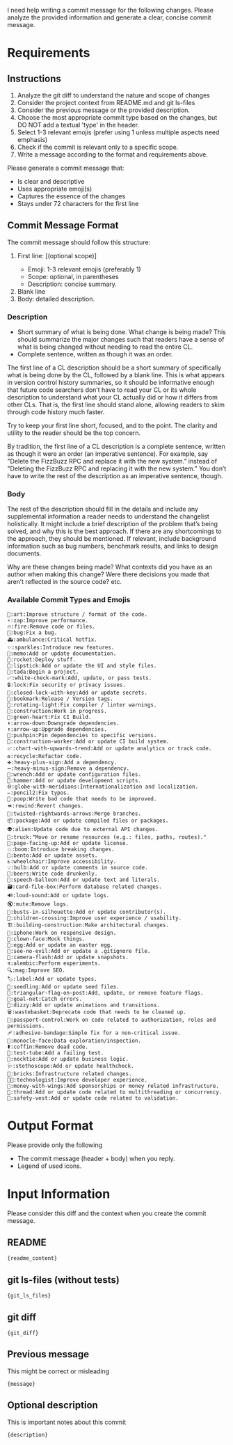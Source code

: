 I need help writing a commit message for the following changes.
Please analyze the provided information and generate a clear, concise commit message.

# Requirements
## Instructions
1. Analyze the git diff to understand the nature and scope of changes
2. Consider the project context from README.md and git ls-files
3. Consider the previous message or the provided description.
4. Choose the most appropriate commit type based on the changes, but DO NOT add a textual 'type' in the header.
5. Select 1-3 relevant emojis (prefer using 1 unless multiple aspects need emphasis)
6. Check if the commit is relevant only to a specific scope.
7. Write a message according to the format and requirements above.

Please generate a commit message that:
- Is clear and descriptive
- Uses appropriate emoji(s)
- Captures the essence of the changes
- Stays under 72 characters for the first line

## Commit Message Format
The commit message should follow this structure:
1. First line: <emoji> [(optional scope)] <short description>
   - Emoji: 1-3 relevant emojis (preferably 1)
   - Scope: optional, in parentheses
   - Description: concise summary.
2. Blank line
3. Body: detailed description.

### Description
- Short summary of what is being done.
  What change is being made? This should summarize the major changes such that readers have a sense of what is being changed without needing to read the entire CL.
- Complete sentence, written as though it was an order.

The first line of a CL description should be a short summary of specifically what is being done by the CL, followed by a blank line.
This is what appears in version control history summaries, so it should be informative enough that future code searchers don’t have to read your CL or its whole description to understand what your CL actually did or how it differs from other CLs.
That is, the first line should stand alone, allowing readers to skim through code history much faster.

Try to keep your first line short, focused, and to the point. The clarity and utility to the reader should be the top concern.

By tradition, the first line of a CL description is a complete sentence, written as though it were an order (an imperative sentence).
For example, say "Delete the FizzBuzz RPC and replace it with the new system.” instead of "Deleting the FizzBuzz RPC and replacing it with the new system.”
You don’t have to write the rest of the description as an imperative sentence, though.

### Body

The rest of the description should fill in the details and include any supplemental information a reader needs to understand the changelist holistically.
It might include a brief description of the problem that’s being solved, and why this is the best approach.
If there are any shortcomings to the approach, they should be mentioned.
If relevant, include background information such as bug numbers, benchmark results, and links to design documents.

Why are these changes being made?
What contexts did you have as an author when making this change?
Were there decisions you made that aren’t reflected in the source code? etc.

### Available Commit Types and Emojis
```
🎨:art:Improve structure / format of the code.
⚡️:zap:Improve performance.
🔥:fire:Remove code or files.
🐛:bug:Fix a bug.
🚑️:ambulance:Critical hotfix.
✨:sparkles:Introduce new features.
📝:memo:Add or update documentation.
🚀:rocket:Deploy stuff.
💄:lipstick:Add or update the UI and style files.
🎉:tada:Begin a project.
✅:white-check-mark:Add, update, or pass tests.
🔒️:lock:Fix security or privacy issues.
🔐:closed-lock-with-key:Add or update secrets.
🔖:bookmark:Release / Version tags.
🚨:rotating-light:Fix compiler / linter warnings.
🚧:construction:Work in progress.
💚:green-heart:Fix CI Build.
⬇️:arrow-down:Downgrade dependencies.
⬆️:arrow-up:Upgrade dependencies.
📌:pushpin:Pin dependencies to specific versions.
👷:construction-worker:Add or update CI build system.
📈:chart-with-upwards-trend:Add or update analytics or track code.
♻️:recycle:Refactor code.
➕:heavy-plus-sign:Add a dependency.
➖:heavy-minus-sign:Remove a dependency.
🔧:wrench:Add or update configuration files.
🔨:hammer:Add or update development scripts.
🌐:globe-with-meridians:Internationalization and localization.
✏️:pencil2:Fix typos.
💩:poop:Write bad code that needs to be improved.
⏪️:rewind:Revert changes.
🔀:twisted-rightwards-arrows:Merge branches.
📦️:package:Add or update compiled files or packages.
👽️:alien:Update code due to external API changes.
🚚:truck:"Move or rename resources (e.g.: files, paths, routes)."
📄:page-facing-up:Add or update license.
💥:boom:Introduce breaking changes.
🍱:bento:Add or update assets.
♿️:wheelchair:Improve accessibility.
💡:bulb:Add or update comments in source code.
🍻:beers:Write code drunkenly.
💬:speech-balloon:Add or update text and literals.
🗃️:card-file-box:Perform database related changes.
🔊:loud-sound:Add or update logs.
🔇:mute:Remove logs.
👥:busts-in-silhouette:Add or update contributor(s).
🚸:children-crossing:Improve user experience / usability.
🏗️:building-construction:Make architectural changes.
📱:iphone:Work on responsive design.
🤡:clown-face:Mock things.
🥚:egg:Add or update an easter egg.
🙈:see-no-evil:Add or update a .gitignore file.
📸:camera-flash:Add or update snapshots.
⚗️:alembic:Perform experiments.
🔍️:mag:Improve SEO.
🏷️:label:Add or update types.
🌱:seedling:Add or update seed files.
🚩:triangular-flag-on-post:Add, update, or remove feature flags.
🥅:goal-net:Catch errors.
💫:dizzy:Add or update animations and transitions.
🗑️:wastebasket:Deprecate code that needs to be cleaned up.
🛂:passport-control:Work on code related to authorization, roles and permissions.
🩹:adhesive-bandage:Simple fix for a non-critical issue.
🧐:monocle-face:Data exploration/inspection.
⚰️:coffin:Remove dead code.
🧪:test-tube:Add a failing test.
👔:necktie:Add or update business logic.
🩺:stethoscope:Add or update healthcheck.
🧱:bricks:Infrastructure related changes.
🧑‍💻:technologist:Improve developer experience.
💸:money-with-wings:Add sponsorships or money related infrastructure.
🧵:thread:Add or update code related to multithreading or concurrency.
🦺:safety-vest:Add or update code related to validation.
```

# Output Format
Please provide only the following
- The commit message (header + body) when you reply.
- Legend of used icons.

# Input Information
Please consider this diff and the context when you create the commit message.

## README ####################################################################
```
{readme_content}
```
<end of README>

## git ls-files (without tests) ##############################################
```
{git_ls_files}
```

## git diff ##################################################################
```
{git_diff}
```

## Previous message ##########################################################
This might be correct or misleading
```
{message}
```

## Optional description ######################################################
This is important notes about this commit
```
{description}
```
